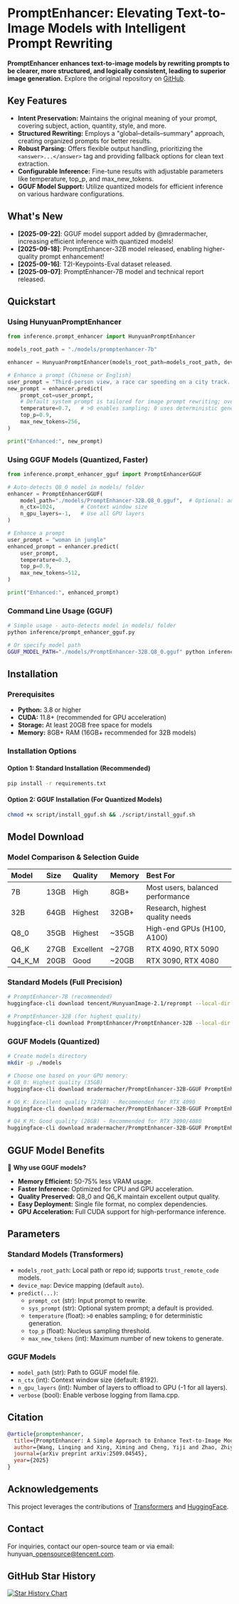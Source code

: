 # PromptEnhancer: Elevating Text-to-Image Models with Intelligent Prompt Rewriting

**PromptEnhancer enhances text-to-image models by rewriting prompts to be clearer, more structured, and logically consistent, leading to superior image generation.** Explore the original repository on [GitHub](https://github.com/Hunyuan-PromptEnhancer/PromptEnhancer).

## Key Features

*   **Intent Preservation:** Maintains the original meaning of your prompt, covering subject, action, quantity, style, and more.
*   **Structured Rewriting:** Employs a "global–details–summary" approach, creating organized prompts for better results.
*   **Robust Parsing:** Offers flexible output handling, prioritizing the `<answer>...</answer>` tag and providing fallback options for clean text extraction.
*   **Configurable Inference:** Fine-tune results with adjustable parameters like temperature, top\_p, and max\_new\_tokens.
*   **GGUF Model Support:** Utilize quantized models for efficient inference on various hardware configurations.

## What's New

*   **[2025-09-22]**: GGUF model support added by @mradermacher, increasing efficient inference with quantized models!
*   **[2025-09-18]**: PromptEnhancer-32B model released, enabling higher-quality prompt enhancement!
*   **[2025-09-16]**: T2I-Keypoints-Eval dataset released.
*   **[2025-09-07]**: PromptEnhancer-7B model and technical report released.

## Quickstart

### Using HunyuanPromptEnhancer

```python
from inference.prompt_enhancer import HunyuanPromptEnhancer

models_root_path = "./models/promptenhancer-7b"

enhancer = HunyuanPromptEnhancer(models_root_path=models_root_path, device_map="auto")

# Enhance a prompt (Chinese or English)
user_prompt = "Third-person view, a race car speeding on a city track..."
new_prompt = enhancer.predict(
    prompt_cot=user_prompt,
    # Default system prompt is tailored for image prompt rewriting; override if needed
    temperature=0.7,   # >0 enables sampling; 0 uses deterministic generation
    top_p=0.9,
    max_new_tokens=256,
)

print("Enhanced:", new_prompt)
```

### Using GGUF Models (Quantized, Faster)

```python
from inference.prompt_enhancer_gguf import PromptEnhancerGGUF

# Auto-detects Q8_0 model in models/ folder
enhancer = PromptEnhancerGGUF(
    model_path="./models/PromptEnhancer-32B.Q8_0.gguf",  # Optional: auto-detected
    n_ctx=1024,        # Context window size
    n_gpu_layers=-1,   # Use all GPU layers
)

# Enhance a prompt
user_prompt = "woman in jungle"
enhanced_prompt = enhancer.predict(
    user_prompt,
    temperature=0.3,
    top_p=0.9,
    max_new_tokens=512,
)

print("Enhanced:", enhanced_prompt)
```

### Command Line Usage (GGUF)

```bash
# Simple usage - auto-detects model in models/ folder
python inference/prompt_enhancer_gguf.py

# Or specify model path
GGUF_MODEL_PATH="./models/PromptEnhancer-32B.Q8_0.gguf" python inference/prompt_enhancer_gguf.py
```

## Installation

### Prerequisites

*   **Python:** 3.8 or higher
*   **CUDA:** 11.8+ (recommended for GPU acceleration)
*   **Storage:** At least 20GB free space for models
*   **Memory:** 8GB+ RAM (16GB+ recommended for 32B models)

### Installation Options

#### Option 1: Standard Installation (Recommended)

```bash
pip install -r requirements.txt
```

#### Option 2: GGUF Installation (For Quantized Models)

```bash
chmod +x script/install_gguf.sh && ./script/install_gguf.sh
```

## Model Download

### Model Comparison & Selection Guide

| Model | Size   | Quality | Memory | Best For                             |
| :---- | :----- | :------ | :----- | :----------------------------------- |
| 7B    | 13GB   | High    | 8GB+   | Most users, balanced performance    |
| 32B   | 64GB   | Highest | 32GB+  | Research, highest quality needs       |
| Q8\_0 | 35GB   | Highest | ~35GB  | High-end GPUs (H100, A100)           |
| Q6\_K | 27GB   | Excellent | ~27GB | RTX 4090, RTX 5090                  |
| Q4\_K\_M | 20GB   | Good    | ~20GB  | RTX 3090, RTX 4080                  |

### Standard Models (Full Precision)

```bash
# PromptEnhancer-7B (recommended)
huggingface-cli download tencent/HunyuanImage-2.1/reprompt --local-dir ./models/promptenhancer-7b

# PromptEnhancer-32B (for highest quality)
huggingface-cli download PromptEnhancer/PromptEnhancer-32B --local-dir ./models/promptenhancer-32b
```

### GGUF Models (Quantized)

```bash
# Create models directory
mkdir -p ./models

# Choose one based on your GPU memory:
# Q8_0: Highest quality (35GB)
huggingface-cli download mradermacher/PromptEnhancer-32B-GGUF PromptEnhancer-32B.Q8_0.gguf --local-dir ./models

# Q6_K: Excellent quality (27GB) - Recommended for RTX 4090
huggingface-cli download mradermacher/PromptEnhancer-32B-GGUF PromptEnhancer-32B.Q6_K.gguf --local-dir ./models

# Q4_K_M: Good quality (20GB) - Recommended for RTX 3090/4080
huggingface-cli download mradermacher/PromptEnhancer-32B-GGUF PromptEnhancer-32B.Q4_K_M.gguf --local-dir ./models
```

## GGUF Model Benefits

🚀 **Why use GGUF models?**

*   **Memory Efficient:** 50-75% less VRAM usage.
*   **Faster Inference:** Optimized for CPU and GPU acceleration.
*   **Quality Preserved:** Q8\_0 and Q6\_K maintain excellent output quality.
*   **Easy Deployment:** Single file format, no complex dependencies.
*   **GPU Acceleration:** Full CUDA support for high-performance inference.

## Parameters

### Standard Models (Transformers)

*   `models_root_path`: Local path or repo id; supports `trust_remote_code` models.
*   `device_map`: Device mapping (default `auto`).
*   `predict(...)`:
    *   `prompt_cot` (str): Input prompt to rewrite.
    *   `sys_prompt` (str): Optional system prompt; a default is provided.
    *   `temperature` (float): `>0` enables sampling; `0` for deterministic generation.
    *   `top_p` (float): Nucleus sampling threshold.
    *   `max_new_tokens` (int): Maximum number of new tokens to generate.

### GGUF Models

*   `model_path` (str): Path to GGUF model file.
*   `n_ctx` (int): Context window size (default: 8192).
*   `n_gpu_layers` (int): Number of layers to offload to GPU (-1 for all layers).
*   `verbose` (bool): Enable verbose logging from llama.cpp.

## Citation

```bibtex
@article{promptenhancer,
  title={PromptEnhancer: A Simple Approach to Enhance Text-to-Image Models via Chain-of-Thought Prompt Rewriting},
  author={Wang, Linqing and Xing, Ximing and Cheng, Yiji and Zhao, Zhiyuan and Tao, Jiale and Wang, QiXun and Li, Ruihuang and Chen, Comi and Li, Xin and Wu, Mingrui and Deng, Xinchi and Wang, Chunyu and Lu, Qinglin},
  journal={arXiv preprint arXiv:2509.04545},
  year={2025}
}
```

## Acknowledgements

This project leverages the contributions of [Transformers](https://huggingface.co/transformers) and [HuggingFace](https://huggingface.co/).

## Contact

For inquiries, contact our open-source team or via email: hunyuan\_opensource@tencent.com.

## GitHub Star History

[![Star History Chart](https://api.star-history.com/svg?repos=Hunyuan-PromptEnhancer/PromptEnhancer&type=Date)](https://www.star-history.com/#Hunyuan-PromptEnhancer/PromptEnhancer&Date)